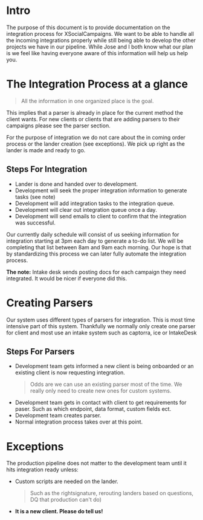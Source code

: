 # Intro

The purpose of this document is to provide documentation on the integration process for XSocialCampaigns.
We want to be able to handle all the incoming integrations properly while still being able to develop the
other projects we have in our pipeline. While Jose and I both know what our plan is we feel like having everyone
aware of this information will help us help you.

# The Integration Process at a glance

> All the information in one organized place is the goal.

This implies that a parser is already in place for the current method the client wants.
For new clients or clients that are adding parsers to their campaigns please see the parser section.

For the purpose of integration we do not care about the in coming order process or the lander creation (see exceptions).
We pick up right as the lander is made and ready to go.

## Steps For Integration

-   Lander is done and handed over to development.
-   Development will seek the proper integration information to generate tasks (see note)
-   Development will add integration tasks to the integration queue.
-   Development will clear out integration queue once a day.
-   Development will send emails to client to confirm that the integration was successful.

Our currently daily schedule will consist of us seeking information for integration starting at 3pm each day to generate
a to-do list.
We will be completing that list between 8am and 9am each morning. Our hope is that by standardizing this process we can later fully automate the integration process.

**The note:** Intake desk sends posting docs for each campaign they need integrated. It would be nicer if everyone did this.

# Creating Parsers

Our system uses different types of parsers for integration. This is most time intensive part of this system.
Thankfully we normally only create one parser for client and most use an intake system such as captorra, ice or IntakeDesk

## Steps For Parsers

-   Development team gets informed a new client is being onboarded or an existing client is now requesting integration.
    > Odds are we can use an existing parser most of the time. We really only need to create new ones for custom systems.
-   Development team gets in contact with client to get requirements for paser. Such as which endpoint, data format, custom fields ect.
-   Development team creates parser.
-   Normal integration process takes over at this point.

# Exceptions

The production pipeline does not matter to the development team until it hits integration ready unless:

-   Custom scripts are needed on the lander.
    > Such as the rightsignature, rerouting landers based on questions, DQ that production can't do)
-   **It is a new client. Please do tell us!**
